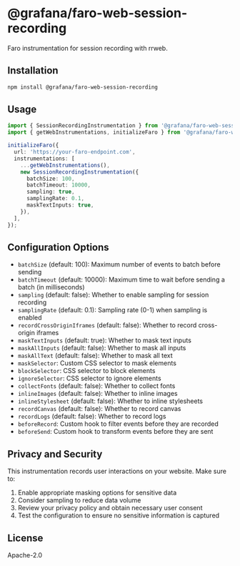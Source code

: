 # @grafana/faro-web-session-recording

Faro instrumentation for session recording with rrweb.

## Installation

```bash
npm install @grafana/faro-web-session-recording
```

## Usage

```typescript
import { SessionRecordingInstrumentation } from '@grafana/faro-web-session-recording';
import { getWebInstrumentations, initializeFaro } from '@grafana/faro-web-sdk';

initializeFaro({
  url: 'https://your-faro-endpoint.com',
  instrumentations: [
    ...getWebInstrumentations(),
    new SessionRecordingInstrumentation({
      batchSize: 100,
      batchTimeout: 10000,
      sampling: true,
      samplingRate: 0.1,
      maskTextInputs: true,
    }),
  ],
});
```

## Configuration Options

- `batchSize` (default: 100): Maximum number of events to batch before sending
- `batchTimeout` (default: 10000): Maximum time to wait before sending a batch (in milliseconds)
- `sampling` (default: false): Whether to enable sampling for session recording
- `samplingRate` (default: 0.1): Sampling rate (0-1) when sampling is enabled
- `recordCrossOriginIframes` (default: false): Whether to record cross-origin iframes
- `maskTextInputs` (default: true): Whether to mask text inputs
- `maskAllInputs` (default: false): Whether to mask all inputs
- `maskAllText` (default: false): Whether to mask all text
- `maskSelector`: Custom CSS selector to mask elements
- `blockSelector`: CSS selector to block elements
- `ignoreSelector`: CSS selector to ignore elements
- `collectFonts` (default: false): Whether to collect fonts
- `inlineImages` (default: false): Whether to inline images
- `inlineStylesheet` (default: false): Whether to inline stylesheets
- `recordCanvas` (default: false): Whether to record canvas
- `recordLogs` (default: false): Whether to record logs
- `beforeRecord`: Custom hook to filter events before they are recorded
- `beforeSend`: Custom hook to transform events before they are sent

## Privacy and Security

This instrumentation records user interactions on your website. Make sure to:

1. Enable appropriate masking options for sensitive data
2. Consider sampling to reduce data volume
3. Review your privacy policy and obtain necessary user consent
4. Test the configuration to ensure no sensitive information is captured

## License

Apache-2.0
